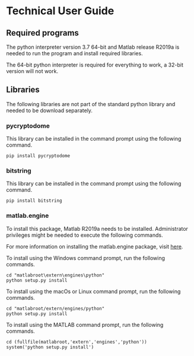 # Technical User Guide

## Required programs
The python interpreter version 3.7 64-bit and Matlab release R2019a is needed to run the program and install required libraries. 

The 64-bit python interpreter is required for everything to work, a 32-bit version will not work. 

## Libraries
The following libraries are not part of the standard python library and needed to be download separately.

### pycryptodome
This library can be installed in the command prompt using the following command.

```
pip install pycryptodome
```

### bitstring
This library can be installed in the command prompt using the following command.

```
pip install bitstring
```

### matlab.engine
To install this package, Matlab R2019a needs to be installed. Administrator privileges might be needed to execute the following commands. 

For more information on installing the matlab.engine package, visit [here](https://au.mathworks.com/help/matlab/matlab_external/install-the-matlab-engine-for-python.html).

To install using the Windows command prompt, run the following commands.

```
cd "matlabroot\extern\engines\python"
python setup.py install
```

To install using the macOs or Linux command prompt, run the following commands.

```
cd "matlabroot/extern/engines/python"
python setup.py install
```

To install using the MATLAB command prompt, run the following commands.
```
cd (fullfile(matlabroot,'extern','engines','python'))
system('python setup.py install')
```